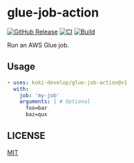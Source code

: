 # glue-job-action

[![GitHub Release](https://img.shields.io/github/v/release/koki-develop/glue-job-action)](https://github.com/koki-develop/glue-job-action/releases/latest)
[![CI](https://img.shields.io/github/actions/workflow/status/koki-develop/glue-job-action/ci.yml?branch=main&logo=github&style=flat&label=ci)](https://github.com/koki-develop/glue-job-action/actions/workflows/ci.yml)
[![Build](https://img.shields.io/github/actions/workflow/status/koki-develop/glue-job-action/build.yml?branch=main&logo=github&style=flat&label=build)](https://github.com/koki-develop/glue-job-action/actions/workflows/build.yml)

Run an AWS Glue job.

## Usage

```yaml
- uses: koki-develop/glue-job-action@v1
  with:
    job: 'my-job'
    arguments: | # Optional
      foo=bar
      baz=qux
```

## LICENSE

[MIT](./LICENSE)
